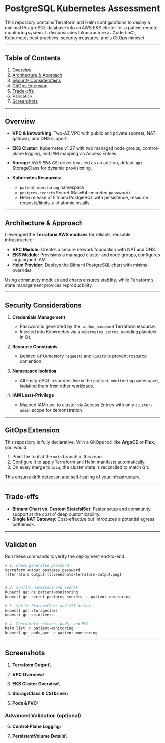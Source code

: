 # PostgreSQL Kubernetes Assessment

This repository contains Terraform and Helm configurations to deploy a minimal PostgreSQL database into an AWS EKS cluster for a patient remote-monitoring system. It demonstrates Infrastructure as Code (IaC), Kubernetes best practices, security measures, and a GitOps mindset.

---

## Table of Contents

1. [Overview](#overview)
2. [Architecture & Approach](#architecture--approach)
3. [Security Considerations](#security-considerations)
4. [GitOps Extension](#gitops-extension)
5. [Trade-offs](#trade-offs)
6. [Validation](#validation)
7. [Screenshots](#screenshots)

---

## Overview

* **VPC & Networking:** Two-AZ VPC with public and private subnets, NAT gateway, and DNS support.
* **EKS Cluster:** Kubernetes v1.27 with two managed node groups, control-plane logging, and IAM mapping via Access Entries.
* **Storage:** AWS EBS CSI driver installed as an add-on, default `gp3` StorageClass for dynamic provisioning.
* **Kubernetes Resources:**

  * `patient-monitoring` namespace
  * `postgres-secrets` Secret (Base64-encoded password)
  * Helm release of Bitnami PostgreSQL with persistence, resource requests/limits, and atomic installs.

---

## Architecture & Approach

I leveraged the **Terraform AWS modules** for reliable, reusable infrastructure:

* **VPC Module:** Creates a secure network foundation with NAT and DNS.
* **EKS Module:** Provisions a managed cluster and node groups, configures logging and IAM.
* **Helm Provider:** Deploys the Bitnami PostgreSQL chart with minimal overrides.

Using community modules and charts ensures stability, while Terraform’s state management provides reproducibility.

---

## Security Considerations

1. **Credentials Management**

   * Password is generated by the `random_password` Terraform resource.
   * Injected into Kubernetes via a `kubernetes_secret`, avoiding plaintext in Git.
2. **Resource Constraints**

   * Defined CPU/memory `requests` and `limits` to prevent resource contention.
3. **Namespace Isolation**

   * All PostgreSQL resources live in the `patient-monitoring` namespace, isolating them from other workloads.
4. **IAM Least-Privilege**

   * Mapped IAM user to cluster via Access Entries with only `cluster-admin` scope for demonstration.

---

## GitOps Extension

This repository is fully declarative. With a GitOps tool like **ArgoCD** or **Flux**, you would:

1. Point the tool at the `main` branch of this repo.
2. Configure it to apply Terraform and Helm manifests automatically.
3. On every merge to `main`, the cluster state is reconciled to match Git.

This ensures drift detection and self-healing of your infrastructure.

---

## Trade-offs

* **Bitnami Chart vs. Custom StatefulSet:** Faster setup and community support at the cost of deep customizability.
* **Single NAT Gateway:** Cost-effective but introduces a potential egress bottleneck.

---

## Validation

Run these commands to verify the deployment end-to-end:

```bash
# 1. Check generated password
terraform output postgres_password
![Terraform Output](screenshots/terraform-output.png)


# 2. Confirm namespace and secret
kubectl get ns patient-monitoring
kubectl get secret postgres-secrets -n patient-monitoring

# 3. Verify StorageClass and CSI driver
kubectl get storageclass
kubectl get csidrivers

# 4. Check Helm release, pods, and PVC
helm list -n patient-monitoring
kubectl get pods,pvc -n patient-monitoring
```



---

## Screenshots

1. **Terraform Output**\\

2. **VPC Overview**\\

3. **EKS Cluster Overview**\\

4. **StorageClass & CSI Driver**\\

5. **Pods & PVC**\\

### Advanced Validation (optional)

6. **Control-Plane Logging**\\

7. **PersistentVolume Details**\\
